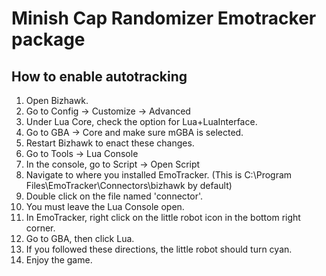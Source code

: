 # Minish Cap Randomizer Emotracker package


## How to enable autotracking

1. Open Bizhawk.
2. Go to Config -> Customize -> Advanced
3. Under Lua Core, check the option for Lua+LuaInterface.
4. Go to GBA -> Core and make sure mGBA is selected.
5. Restart Bizhawk to enact these changes.
6. Go to Tools -> Lua Console
7. In the console, go to Script -> Open Script
8. Navigate to where you installed EmoTracker. (This is C:\Program Files\EmoTracker\Connectors\bizhawk by default)
9. Double click on the file named 'connector'.
10. You must leave the Lua Console open.
11. In EmoTracker, right click on the little robot icon in the bottom right corner.
12. Go to GBA, then click Lua.
13. If you followed these directions, the little robot should turn cyan.
14. Enjoy the game.
